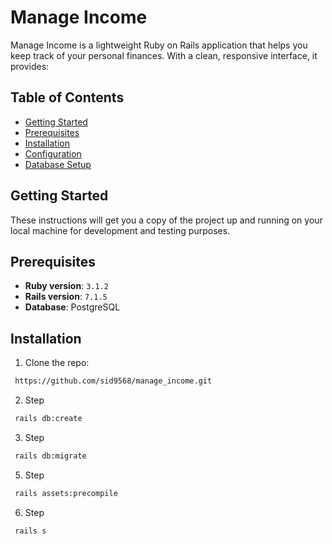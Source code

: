 # Manage Income

Manage Income is a lightweight Ruby on Rails application that helps you keep track of your personal finances. With a clean, responsive interface, it provides:

## Table of Contents

- [Getting Started](#getting-started)
- [Prerequisites](#prerequisites)
- [Installation](#installation)
- [Configuration](#configuration)
- [Database Setup](#database-setup)

## Getting Started

These instructions will get you a copy of the project up and running on your local machine for development and testing purposes.

## Prerequisites

- **Ruby version**: `3.1.2`
- **Rails version**: `7.1.5`
- **Database**: PostgreSQL

## Installation

1. Clone the repo:
```bash
 https://github.com/sid9568/manage_income.git
```
2. Step
```bash
 rails db:create
```
3. Step
```bash
 rails db:migrate
```
5. Step
```bash
 rails assets:precompile
```
6. Step
```bash
 rails s
```
